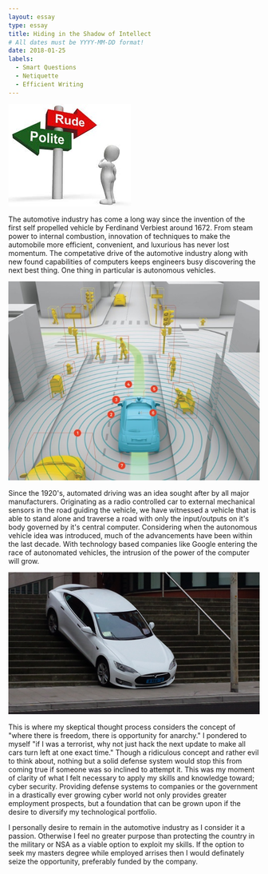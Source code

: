 ```yaml
---
layout: essay
type: essay
title: Hiding in the Shadow of Intellect 
# All dates must be YYYY-MM-DD format!
date: 2018-01-25
labels:
  - Smart Questions
  - Netiquette
  - Efficient Writing
---
```


<img class="ui small right circular floated image" src="../images/Netiquitte.jpg">

The automotive industry has come a long way since the invention of the first self propelled vehicle by Ferdinand Verbiest around 1672. From steam power to internal combustion, innovation of techniques to make the automobile more efficient, convenient, and luxurious has never lost momentum. The competative drive of the automotive industry along with new found capabilities of computers keeps engineers busy discovering the next best thing. One thing in particular is autonomous vehicles. 

<img class="ui small left circular floated image" src="../images/leftturn2.jpg">

Since the 1920's, automated driving was an idea sought after by all major manufacturers. Originating as a radio controlled car to external  mechanical sensors in the road guiding the vehicle, we have witnessed a vehicle that is able to stand alone and traverse a road with only the input/outputs on it's body governed by it's central computer. Considering when the autonomous vehicle idea was introduced, much of the advancements have been within the last decade. With technology based companies like Google entering the race of autonomated vehicles, the intrusion of the power of the computer will grow. 

<img class="ui small left circular floated image" src="../images/leftturn3.jpg">

This is where my skeptical thought process considers the concept of "where there is freedom, there is opportunity for anarchy." I pondered to myself "if I was a terrorist, why not just hack the next update to make all cars turn left at one exact time." Though a ridiculous concept and rather evil to think about, nothing but a solid defense system would stop this from coming true if someone was so inclined to attempt it. This was my moment of clarity of what I felt necessary to apply my skills and knowledge toward; cyber security. Providing defense systems to companies or the government in a drastically ever growing cyber world not only provides greater employment prospects, but a foundation that can be grown upon if the desire to diversify my technological portfolio.  

I personally desire to remain in the automotive industry as I consider it a passion. Otherwise I feel no greater purpose than protecting the country in the military or NSA as a viable option to exploit my skills. If the option to seek my masters degree while employed arrises then I would definately seize the opportunity, preferably funded by the company.  
